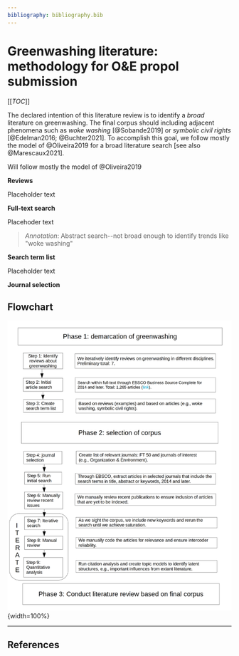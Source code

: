 ```yaml
---
bibliography: bibliography.bib
---
```


# Greenwashing literature: methodology for O&E propol submission

[[_TOC_]]

The declared intention of this literature review is to identify a *broad* literature on greenwashing. The final corpus should including adjacent phenomena such as *woke washing* [@Sobande2019] or *symbolic civil rights* [@Edelman2016; @Buchter2021]. To accomplish this goal, we follow mostly the model of @Oliveira2019 for a broad literature search [see also @Marescaux2021].

Will follow mostly the model of @Oliveira2019

**Reviews**

Placeholder text

**Full-text search**

Placehoder text

> *Annotation*: Abstract search--not broad enough to identify trends like "woke washing"

**Search term list**

Placeholder text

**Journal selection**

## Flowchart

![Corpus selection--flowchart](/uploads/flowchart.jpg){width=100%}

---

## References